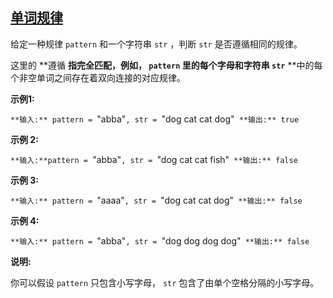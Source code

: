 ## [单词规律](https://leetcode-cn.com/problems/word-pattern/)

给定一种规律 `pattern` 和一个字符串 `str` ，判断 `str` 是否遵循相同的规律。

这里的 **遵循 **指完全匹配，例如， `pattern` 里的每个字母和字符串 `str`** **中的每个非空单词之间存在着双向连接的对应规律。

**示例1:**

`**输入:** pattern = `"abba"`, str = `"dog cat cat dog"`
**输出:** true`

**示例 2:**

`**输入:**pattern = `"abba"`, str = `"dog cat cat fish"`
**输出:** false`

**示例 3:**

`**输入:** pattern = `"aaaa"`, str = `"dog cat cat dog"`
**输出:** false`

**示例 4:**

`**输入:** pattern = `"abba"`, str = `"dog dog dog dog"`
**输出:** false`

**说明:**  

你可以假设 `pattern` 只包含小写字母， `str` 包含了由单个空格分隔的小写字母。    